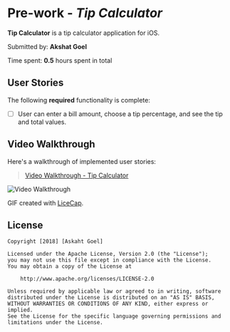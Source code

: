 # Pre-work - *Tip Calculator*

**Tip Calculator** is a tip calculator application for iOS.

Submitted by: **Akshat Goel**

Time spent: **0.5** hours spent in total

## User Stories

The following **required** functionality is complete:

* [ ] User can enter a bill amount, choose a tip percentage, and see the tip and total values.

## Video Walkthrough 

Here's a walkthrough of implemented user stories:



<blockquote class="imgur-embed-pub" lang="en" data-id="a/COFIuzw"><a href="//imgur.com/COFIuzw">Video Walkthrough - Tip Calculator</a></blockquote><script async src="//s.imgur.com/min/embed.js" charset="utf-8"></script>

<img src='https://imgur.com/a/COFIuzw' title='Video Walkthrough' width='' alt='Video Walkthrough' />

GIF created with [LiceCap](http://www.cockos.com/licecap/).


## License

    Copyright [2018] [Askaht Goel]

    Licensed under the Apache License, Version 2.0 (the "License");
    you may not use this file except in compliance with the License.
    You may obtain a copy of the License at

        http://www.apache.org/licenses/LICENSE-2.0

    Unless required by applicable law or agreed to in writing, software
    distributed under the License is distributed on an "AS IS" BASIS,
    WITHOUT WARRANTIES OR CONDITIONS OF ANY KIND, either express or implied.
    See the License for the specific language governing permissions and
    limitations under the License.
